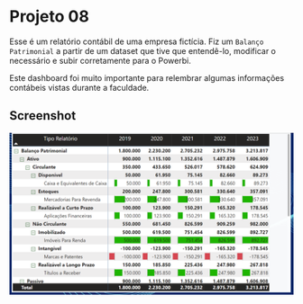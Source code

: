 # Projeto 08

Esse é um relatório contábil de uma empresa fictícia. Fiz um ```Balanço Patrimonial``` a partir de um dataset que tive que entendê-lo, modificar o necessário e subir corretamente para o Powerbi.

Este dashboard foi muito importante para relembrar algumas informações contábeis vistas durante a faculdade.

## Screenshot

![Projeto 8 - Balance Sheet Report](https://raw.githubusercontent.com/gustavo-rossin/powerbi/main/projeto08_contabil/balance_sheet_dashboard.PNG)
